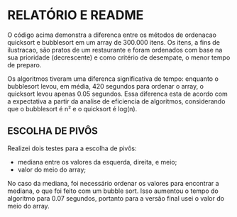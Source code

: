 # RELATÓRIO E README

O código acima demonstra a diferenca entre os métodos de ordenacao quicksort e bubblesort em um array de 300.000 itens. Os itens, a fins de ilustracao,
são pratos de um restaurante e foram ordenados com base na sua prioridade (decrescente) e como critério de desempate, o menor tempo de preparo.

Os algoritmos tiveram uma diferenca significativa de tempo: enquanto o bubblesort levou, em média, 420 segundos para ordenar o array, o quicksort levou
apenas 0.05 segundos. Essa diferenca esta de acordo com a expectativa a partir da analise de eficiencia de algoritmos, considerando que o bubblesort
é n² e o quicksort é log(n).


## ESCOLHA DE PIVÔS

Realizei dois testes para a escolha de pivôs: 
- mediana entre os valores da esquerda, direita, e meio;
- valor do meio do array;

No caso da mediana, foi necessário ordenar os valores para encontrar a mediana, o que foi feito com um bubble sort. Isso aumentou o tempo do algoritmo
para 0.07 segundos, portanto para a versão final usei o valor do meio do array.
